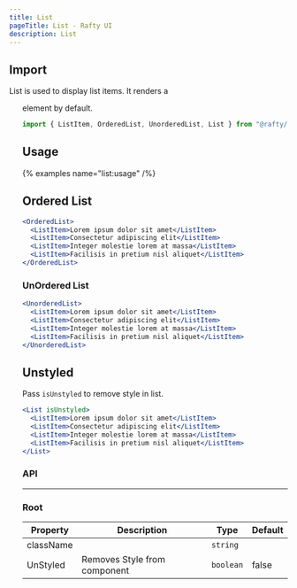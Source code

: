 ```yaml
---
title: List
pageTitle: List - Rafty UI
description: List
---
```


## Import

List is used to display list items. It renders a <ul> element by default.

```jsx
import { ListItem, OrderedList, UnorderedList, List } from "@rafty/ui";
```

## Usage

{% examples name="list:usage" /%}

## Ordered List

```jsx
<OrderedList>
  <ListItem>Lorem ipsum dolor sit amet</ListItem>
  <ListItem>Consectetur adipiscing elit</ListItem>
  <ListItem>Integer molestie lorem at massa</ListItem>
  <ListItem>Facilisis in pretium nisl aliquet</ListItem>
</OrderedList>
```

### UnOrdered List

```jsx
<UnorderedList>
  <ListItem>Lorem ipsum dolor sit amet</ListItem>
  <ListItem>Consectetur adipiscing elit</ListItem>
  <ListItem>Integer molestie lorem at massa</ListItem>
  <ListItem>Facilisis in pretium nisl aliquet</ListItem>
</UnorderedList>
```

## Unstyled

Pass `isUnstyled` to remove style in list.

```jsx
<List isUnstyled>
  <ListItem>Lorem ipsum dolor sit amet</ListItem>
  <ListItem>Consectetur adipiscing elit</ListItem>
  <ListItem>Integer molestie lorem at massa</ListItem>
  <ListItem>Facilisis in pretium nisl aliquet</ListItem>
</List>
```

### API

---

### Root

| Property  | Description                  | Type      | Default |
| --------- | ---------------------------- | --------- | ------- |
| className |                              | `string`  |         |
| UnStyled  | Removes Style from component | `boolean` | false   |
